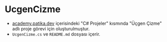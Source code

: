 # UcgenCizme
 - [academy.patika.dev](https://academy.patika.dev/tr/courses/c-projeleri) içerisindeki "C# Projeler" kısmında "Üçgen Çizme" adlı proje görevi için oluşturulmuştur.
 - `UcgenCizme.cs` ve `README.md` dosyası içerir.
